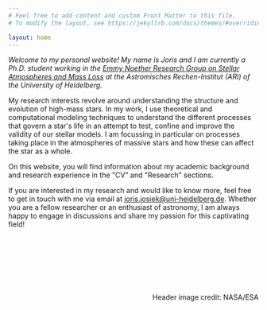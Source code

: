 ```yaml
---
# Feel free to add content and custom Front Matter to this file.
# To modify the layout, see https://jekyllrb.com/docs/themes/#overriding-theme-defaults

layout: home
---
```




*Welcome to my personal website! My name is Joris and I am currently a Ph.D. student working in the [Emmy Noether Research Group on Stellar Atmospheres and Mass Loss](https://wwwstaff.ari.uni-heidelberg.de/ansander/) at the Astromisches Rechen-Institut (ARI) of the University of Heidelberg.*

My research interests revolve around understanding the structure and evolution of high-mass stars. In my work, I use theoretical and computational modeling techniques to understand the different processes that govern a star's life in an attempt to test, confine and improve the validity of our stellar models. I am focussing in particular on processes taking place in the atmospheres of massive stars and how these can affect the star as a whole.

On this website, you will find information about my academic background and research experience in the "CV" and "Research" sections.

If you are interested in my research and would like to know more, feel free to get in touch with me via email at [joris.josiek@uni-heidelberg.de](joris.josiek@uni-heidelberg.de). Whether you are a fellow researcher or an enthusiast of astronomy, I am always happy to engage in discussions and share my passion for this captivating field!


<br><br><br><br><br><br>

<div style="font-size:14px; text-align: right">
Header image credit: NASA/ESA</div>
